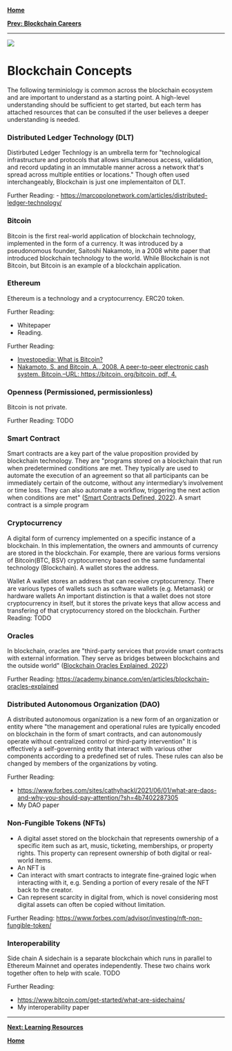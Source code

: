[**Home**](home.md)

[**Prev: Blockchain Careers**](blockchain_careers.md)

----
![](https://www.sap.com/dam/application/imagelibrary/photos/287000/287437.jpg/_jcr_content/renditions/287437_homepage_3840_1200.jpg.adapt.1920_522.true.false.false.false.jpg/1629157434919.jpg)

# Blockchain Concepts
The following terminiology is common across the blockchain ecosystem and are important to understand as a starting point. 
A high-level understanding should be sufficient to get started, but each term has attached resources that can be consulted if the user believes a deeper understanding is needed.

### Distributed Ledger Technology (DLT)
Distirbuted Ledger Technlogy is an umbrella term for "technological infrastructure and protocols that allows simultaneous access, validation, and record updating in an immutable manner across a network that's spread across multiple entities or locations." Though often used interchangeably, Blockchain is just one implementaiton of DLT.

Further Reading:
	- https://marcopolonetwork.com/articles/distributed-ledger-technology/

### Bitcoin
Bitcoin is the first real-world application of blockchain technology, implemented in the form of a currency. It was introduced by a pseudonomous founder, Saitoshi Nakamoto, in a 2008 white paper that introduced blockchain technology to the world. While Blockchain is not Bitcoin, but Bitcoin is an example of a blockchain application.

### Ethereum
Ethereum is a technology and a cryptocurrency.
ERC20 token.

Further Reading:
- Whitepaper
- Reading.

Further Reading: 

- [Investopedia: What is Bitcoin?](https://www.investopedia.com/terms/b/bitcoin.asp)
- [Nakamoto, S. and Bitcoin, A., 2008. A peer-to-peer electronic cash system. Bitcoin.–URL: https://bitcoin. org/bitcoin. pdf, 4.](https://bitcoin.org/bitcoin.pdf)

### Openness (Permissioned, permissionless)

Bitcoin is not private. 

Further Reading: TODO

### Smart Contract

Smart contracts are a key part of the value proposition provided by blockchain technology. They are "programs stored on a blockchain that run when predetermined conditions are met. They typically are used to automate the execution of an agreement so that all participants can be immediately certain of the outcome, without any intermediary’s involvement or time loss. They can also automate a workflow, triggering the next action when conditions are met" ([Smart Contracts Defined, 2022](https://www.ibm.com/topics/smart-contracts)). A smart contract is a simple program

### Cryptocurrency

A digital form of currency implemented on a specific instance of a blockchain. In this implementation, the owners and ammounts of currency are stored in the blockchain. For example, there are various forms versions of Bitcoin(BTC, BSV) cryptocurrency based on the same fundamental technology (Blockchain). A wallet stores the address.

Wallet
A wallet stores an address that can receive cryptocurrency. There are various types of wallets such as software wallets (e.g. Metamask) or hardware wallets An important distinction is that a wallet does not store cryptocurrency in itself, but it stores the private keys that allow access and transfering of that cryptocurrency stored on the blockchain.
Further Reading: TODO

### Oracles

In blockchain, oracles are "third-party services that provide smart contracts with external information. They serve as bridges between blockchains and the outside world" ([Blockchain Oracles Explained, 2022](https://academy.binance.com/en/articles/blockchain-oracles-explained))

Further Reading: https://academy.binance.com/en/articles/blockchain-oracles-explained

### Distributed Autonomous Organization (DAO)

A distributed autonomous organization is a new form of an organization or entity where "the
management and operational rules are typically encoded on blockchain in the form of smart contracts, and can autonomously operate without centralized control or third-party intervention" It is effectively a self-governing entity that interact with various other components according to a predefined set of rules. These rules can also be changed by members of the organizations by voting. 

Further Reading:

- https://www.forbes.com/sites/cathyhackl/2021/06/01/what-are-daos-and-why-you-should-pay-attention/?sh=4b7402287305
- My DAO paper

### Non-Fungible Tokens (NFTs)

- A digital asset stored on the blockchain that represents ownership of a specific item such as art, music, ticketing, memberships, or property rights. This property can represent ownership of both digital or real-world items.
- An NFT is 
- Can interact with smart contracts to integrate fine-grained logic when interacting with it, e.g. Sending a portion of every resale of the NFT back to the creator.
- Can represent scarcity in digital from, which is novel considering most digital assets can often be copied without limitation.

Further Reading:
https://www.forbes.com/advisor/investing/nft-non-fungible-token/

### Interoperability

Side chain
A sidechain is a separate blockchain which runs in parallel to Ethereum Mainnet and operates independently. These two chains work together often to help with scale. TODO

Further Reading:

- https://www.bitcoin.com/get-started/what-are-sidechains/
- My interoperability paper

----

[**Next: Learning Resources**](blockchain_learning.md)

[**Home**](home.md)
